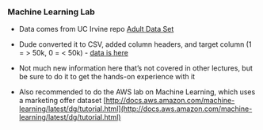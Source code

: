 ### Machine Learning Lab

* Data comes from UC Irvine repo [Adult Data Set](https://archive.ics.uci.edu/ml/datasets/adult)

* Dude converted it to CSV, added column headers, and target column (1 = > 50k, 0 = < 50k) - [data is here](https://github.com/sko71/aws-bigdata-specialty/blob/master/Domain%204/adult_census_data.csv)

* Not much new information here that’s not covered in other lectures, but be sure to do it to get the hands-on experience with it

* Also recommended to do the AWS lab on Machine Learning, which uses a marketing offer dataset [http://docs.aws.amazon.com/machine-learning/latest/dg/tutorial.html](http://docs.aws.amazon.com/machine-learning/latest/dg/tutorial.html)
